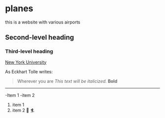 # planes
 this is a website with various airports
## Second-level heading

### Third-level heading

[New York University](https://nyu.edu)

As Eckhart Tolle writes:
> Wherever you are
*This text will be italicized.*
**Bold**
***
-Item 1
-item 2

1. item 1
2. item 2
:book: :surfer: 
